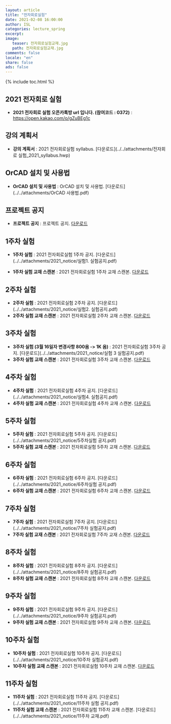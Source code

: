 ```yaml
---
layout: article
title: "전자회로실험"
date: 2021-02-08 16:00:00
author: ISL
categories: lecture_spring
excerpt: 
image:
   teaser: 전자회로실험교재.jpg
   path: 전자회로실험교재.jpg
comments: false
locale: "en"
share: false
ads: false
--- 
```


{% include toc.html %}

<!--예시-->
## 2021 전자회로 실험
* **2021 전자회로 실험 오픈카톡방 url 입니다. (참여코드 : 0372)** 
: https://open.kakao.com/o/gZuBEg1c

## 강의 계획서
* **강의 계획서** 
: 2021 전자회로실험 syllabus.
[다운로드](../../attachments/전자회로 실험_2021_syllabus.hwp)

## OrCAD 설치 및 사용법
* **OrCAD 설치 및 사용법** 
: OrCAD 설치 및 사용법.
[다운로드](../../attachments/OrCAD 사용법.pdf)

## 프로젝트 공지
* **프로젝트 공지** 
: 프로젝트 공지.
[다운로드](../../attachments/2021_notice/설계공지_2021.pdf)

## 1주차 실험
* **1주차 실험**
: 2021 전자회로실험 1주차 공지.
[다운로드](../../attachments/2021_notice/실험1. 실험공지.pdf)

* **1주차 실험 교재 스캔본**
: 2021 전자회로실험 1주차 교재 스캔본.
[다운로드](../../attachments/2021_notice/실험1_책.pdf)

## 2주차 실험
* **2주차 실험**
: 2021 전자회로실험 2주차 공지.
[다운로드](../../attachments/2021_notice/실험2. 실험공지.pdf)
* **2주차 실험 교재 스캔본**
: 2021 전자회로실험 2주차 교재 스캔본.
[다운로드](../../attachments/2021_notice/실험2_책.PDF)


## 3주차 실험
* **3주차 실험 (3월 16일자 변경사항 800옴 -> 1K 옴)**
: 2021 전자회로실험 3주차 공지.
[다운로드](../../attachments/2021_notice/실험 3 실험공지.pdf)
* **3주차 실험 교재 스캔본**
: 2021 전자회로실험 3주차 교재 스캔본.
[다운로드](../../attachments/2021_notice/실험3_책.pdf)

## 4주차 실험
* **4주차 실험**
: 2021 전자회로실험 4주차 공지.
[다운로드](../../attachments/2021_notice/실험4. 실험공지.pdf)
* **4주차 실험 교재 스캔본**
: 2021 전자회로실험 4주차 교재 스캔본.
[다운로드](../../attachments/2021_notice/실험4_책.pdf)

## 5주차 실험
* **5주차 실험**
: 2021 전자회로실험 5주차 공지.
[다운로드](../../attachments/2021_notice/5주차실험 공지.pdf)
* **5주차 실험 교재 스캔본**
: 2021 전자회로실험 5주차 교재 스캔본.
[다운로드](../../attachments/2021_notice/5주차실험_책.pdf)

## 6주차 실험
* **6주차 실험**
: 2021 전자회로실험 6주차 공지.
[다운로드](../../attachments/2021_notice/6주차실험 공지.pdf)
* **6주차 실험 교재 스캔본**
: 2021 전자회로실험 6주차 교재 스캔본.
[다운로드](../../attachments/2021_notice/6주차실험_책.pdf)

## 7주차 실험
* **7주차 실험**
: 2021 전자회로실험 7주차 공지.
[다운로드](../../attachments/2021_notice/7주차 실험공지.pdf)
* **7주차 실험 교재 스캔본**
: 2021 전자회로실험 7주차 교재 스캔본.
[다운로드](../../attachments/2021_notice/7주차실험_책.pdf)

## 8주차 실험
* **8주차 실험**
: 2021 전자회로실험 8주차 공지.
[다운로드](../../attachments/2021_notice/8주차 실험공지.pdf)
* **8주차 실험 교재 스캔본**
: 2021 전자회로실험 8주차 교재 스캔본.
[다운로드](../../attachments/2021_notice/8주차실험_책.pdf)

## 9주차 실험
* **9주차 실험**
: 2021 전자회로실험 9주차 공지.
[다운로드](../../attachments/2021_notice/9주차 실험공지.pdf)
* **9주차 실험 교재 스캔본**
: 2021 전자회로실험 9주차 교재 스캔본.
[다운로드](../../attachments/2021_notice/9주차실험교재.pdf)

## 10주차 실험
* **10주차 실험**
: 2021 전자회로실험 10주차 공지.
[다운로드](../../attachments/2021_notice/10주차 실험공지.pdf)
* **10주차 실험 교재 스캔본**
: 2021 전자회로실험 10주차 교재 스캔본.
[다운로드](../../attachments/2021_notice/10주차실험_책.pdf)

## 11주차 실험
* **11주차 실험**
: 2021 전자회로실험 11주차 공지.
[다운로드](../../attachments/2021_notice/11주차 실험 공지.pdf)
* **11주차 실험 교재 스캔본**
: 2021 전자회로실험 11주차 교재 스캔본.
[다운로드](../../attachments/2021_notice/11주차 교재.pdf)